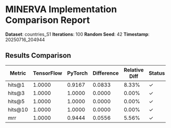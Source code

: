 # MINERVA Implementation Comparison Report

**Dataset**: countries_S1
**Iterations**: 100
**Random Seed**: 42
**Timestamp**: 20250716_204944
## Results Comparison

| Metric | TensorFlow | PyTorch | Difference | Relative Diff | Status |
|--------|------------|---------|------------|---------------|--------|
| hits@1 | 1.0000 | 0.9167 | 0.0833 | 8.33% | ✓ |
| hits@3 | 1.0000 | 1.0000 | 0.0000 | 0.00% | ✓ |
| hits@5 | 1.0000 | 1.0000 | 0.0000 | 0.00% | ✓ |
| hits@10 | 1.0000 | 1.0000 | 0.0000 | 0.00% | ✓ |
| mrr | 1.0000 | 0.9444 | 0.0556 | 5.56% | ✓ |
